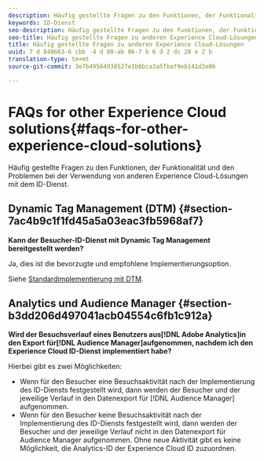 ```yaml
---
description: Häufig gestellte Fragen zu den Funktionen, der Funktionalität und den Problemen bei der Verwendung von anderen Experience Cloud-Lösungen mit dem ID-Dienst.
keywords: ID-Dienst
seo-description: Häufig gestellte Fragen zu den Funktionen, der Funktionalität und den Problemen bei der Verwendung von anderen Experience Cloud-Lösungen mit dem ID-Dienst.
seo-title: Häufig gestellte Fragen zu anderen Experience Cloud-Lösungen
title: Häufig gestellte Fragen zu anderen Experience Cloud-Lösungen
uuid: 7 d 848663-6 cbb -4 d 80-ab 06-7 b 6 d 2 dc 20 e 2 b
translation-type: tm+mt
source-git-commit: 3e7b49564938527e1b6bca3a5fbaf9eb141d2e06

---
```



# FAQs for other Experience Cloud solutions{#faqs-for-other-experience-cloud-solutions}

Häufig gestellte Fragen zu den Funktionen, der Funktionalität und den Problemen bei der Verwendung von anderen Experience Cloud-Lösungen mit dem ID-Dienst.

## Dynamic Tag Management (DTM) {#section-7ac4b9c1f1fd45a5a03eac3fb5968af7}

**Kann der Besucher-ID-Dienst mit Dynamic Tag Management bereitgestellt werden?**

Ja, dies ist die bevorzugte und empfohlene Implementierungsoption.

Siehe [Standardimplementierung mit DTM](../implementation-guides/standard.md#concept-89cd0199a9634fc48644f2d61e3d2445).

## Analytics und Audience Manager {#section-b3dd206d497041acb04554c6fb1c912a}

**Wird der Besuchsverlauf eines Benutzers aus[!DNL Adobe Analytics]in den Export für[!DNL Audience Manager]aufgenommen, nachdem ich den Experience Cloud ID-Dienst implementiert habe?**

Hierbei gibt es zwei Möglichkeiten:

* Wenn für den Besucher eine Besuchsaktivität nach der Implementierung des ID-Diensts festgestellt wird, dann werden der Besucher und der jeweilige Verlauf in den Datenexport für [!DNL Audience Manager] aufgenommen.
* Wenn für den Besucher keine Besuchsaktivität nach der Implementierung des ID-Diensts festgestellt wird, dann werden der Besucher und der jeweilige Verlauf nicht in den Datenexport für Audience Manager aufgenommen. Ohne neue Aktivität gibt es keine Möglichkeit, die Analytics-ID der Experience Cloud ID zuzuordnen.

